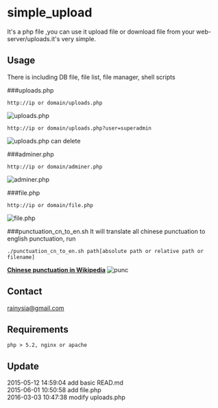 simple_upload
=============

It's a php file ,you can use it upload file or download file from your web-server/uploads.it's very simple.


Usage
----------------------------------------

There is including DB file, file list, file manager, shell scripts

###uploads.php
```
http://ip or domain/uploads.php
```
![uploads.php](https://cloud.githubusercontent.com/assets/1259324/13483267/ea6aa5f0-e12d-11e5-8096-2d17480d405d.png)


```
http://ip or domain/uploads.php?user=superadmin
```
![uploads.php can delete](https://cloud.githubusercontent.com/assets/1259324/13483279/03fe57fa-e12e-11e5-877e-0af62cb7cc5a.png)


###adminer.php

```
http://ip or domain/adminer.php
```
![adminer.php](https://cloud.githubusercontent.com/assets/1259324/13483259/e19efb10-e12d-11e5-9907-ad58c2ed7514.png)


###file.php
```
http://ip or domain/file.php
```
![file.php](https://cloud.githubusercontent.com/assets/1259324/13483264/e67c7a40-e12d-11e5-976b-9552946f7d12.png)

###punctuation_cn_to_en.sh
It will translate all chinese punctuation to english punctuation, run 
```
./punctuation_cn_to_en.sh path[absolute path or relative path or filename]
```
[**Chinese punctuation in Wikipedia**](https://zh.wikipedia.org/wiki/%E6%A0%87%E7%82%B9%E7%AC%A6%E5%8F%B7 "Wikipedia")
![punc](https://cloud.githubusercontent.com/assets/1259324/15665993/dc4cc724-2740-11e6-9043-8e7ad7fb7879.png)


Contact
----------------------------------------
<rainysia@gmail.com>


Requirements
----------------------------------------

    php > 5.2, nginx or apache


Update
----------------------------------------
2015-05-12 14:59:04 add basic READ.md<br />
2015-06-01 10:50:58 add file.php<br />
2016-03-03 10:47:38 modify uploads.php<br />
